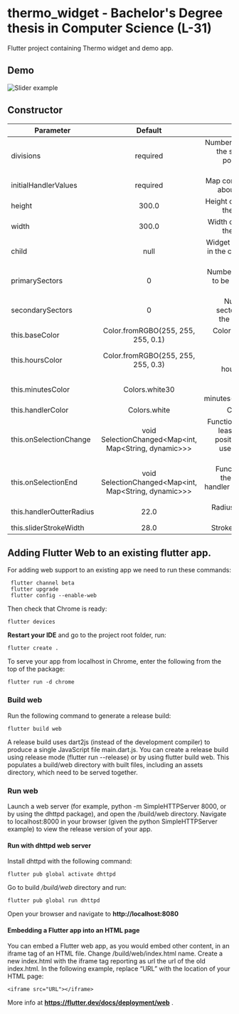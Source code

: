 # thermo_widget - Bachelor's Degree thesis in Computer Science (L-31)

Flutter project containing Thermo widget and demo app.

## Demo

![Slider example](demo.gif)

## Constructor

| Parameter |   Default   | Description |
|----------|:-------------:|------:|
| divisions | required | Number of sectors in which the slider is divided(# of possible values on the slider) |
| initialHandlerValues | required | Map containing information about day configuration |
| height | 300.0 | Height of the canvas where the widget is rendered |
| width | 300.0 | Width of the canvas where the widget is rendered |
| child | null | Widget that will be inserted in the center of the circular slider |
| primarySectors | 0 | Number of primary sectors to be painted on the base circular crown |
| secondarySectors | 0 | Number of secondary sectors to be painted on the base circular crown |
| this.baseColor | Color.fromRGBO(255, 255, 255, 0.1) | Color of the base circular crown |
| this.hoursColor | Color.fromRGBO(255, 255, 255, 0.3) | Color of lines which represent hours(primarySectors) |
| this.minutesColor | Colors.white30 | Color of lines which represent minutes(secondarySectors) |
| this.handlerColor | Colors.white | Color of the handlers |
| this.onSelectionChange | void SelectionChanged<Map<int, Map<String, dynamic>>> | Function triggered when at least one of the handler positions changes or the user moves the circular crown |
| this.onSelectionEnd | void SelectionChanged<Map<int, Map<String, dynamic>>> | Function triggered when the user stop changing handler positions or moving the circular crown |
| this.handlerOutterRadius | 22.0 | Radius of the outter circle of the handler |
| this.sliderStrokeWidth | 28.0 | Stroke width for the slider |

## Adding Flutter Web to an existing flutter app.

For adding web support to an existing app we need to run these commands:
```
 flutter channel beta
 flutter upgrade
 flutter config --enable-web
```
Then check that Chrome is ready:
```
flutter devices
```
**Restart your IDE** and go to the project root folder, run:
```
flutter create .
```
To serve your app from localhost in Chrome, enter the following from the top of the package:
```
flutter run -d chrome
```

### Build web
Run the following command to generate a release build:
```
flutter build web
```
A release build uses dart2js (instead of the development compiler) to produce a single JavaScript 
file main.dart.js. You can create a release build using release mode (flutter run --release) or by
using flutter build web. This populates a build/web directory with built files, including an assets
directory, which need to be served together.

### Run web
Launch a web server (for example, python -m SimpleHTTPServer 8000, or by using the dhttpd package),
and open the /build/web directory. Navigate to localhost:8000 in your browser (given the python
SimpleHTTPServer example) to view the release version of your app.

#### Run with dhttpd web server
Install dhttpd with the following command:
```
flutter pub global activate dhttpd
```
Go to build */build/web* directory and run:
```
flutter pub global run dhttpd
```
Open your browser and navigate to **http://localhost:8080**

#### Embedding a Flutter app into an HTML page
You can embed a Flutter web app, as you would embed other content, in an iframe tag of an HTML file.
Change /build/web/index.html name. Create a new index.html with the iframe tag reporting as url the
url of the old index.html.
In the following example, replace “URL” with the location of your HTML page:
```
<iframe src="URL"></iframe>
```
More info at **https://flutter.dev/docs/deployment/web** .


